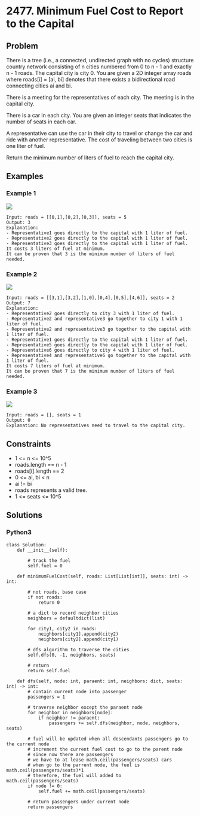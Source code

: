 # 2477. Minimum Fuel Cost to Report to the Capital

## Problem

There is a tree (i.e., a connected, undirected graph with no cycles) structure country network consisting of n cities numbered from 0 to n - 1 and exactly n - 1 roads. The capital city is city 0. You are given a 2D integer array roads where roads[i] = [ai, bi] denotes that there exists a bidirectional road connecting cities ai and bi.

There is a meeting for the representatives of each city. The meeting is in the capital city.

There is a car in each city. You are given an integer seats that indicates the number of seats in each car.

A representative can use the car in their city to travel or change the car and ride with another representative. The cost of traveling between two cities is one liter of fuel.

Return the minimum number of liters of fuel to reach the capital city.

## Examples

### Example 1

![](https://assets.leetcode.com/uploads/2022/09/22/a4c380025e3ff0c379525e96a7d63a3.png)

```
Input: roads = [[0,1],[0,2],[0,3]], seats = 5
Output: 3
Explanation: 
- Representative1 goes directly to the capital with 1 liter of fuel.
- Representative2 goes directly to the capital with 1 liter of fuel.
- Representative3 goes directly to the capital with 1 liter of fuel.
It costs 3 liters of fuel at minimum. 
It can be proven that 3 is the minimum number of liters of fuel needed.
```

### Example 2

![](https://assets.leetcode.com/uploads/2022/11/16/2.png)

```
Input: roads = [[3,1],[3,2],[1,0],[0,4],[0,5],[4,6]], seats = 2
Output: 7
Explanation: 
- Representative2 goes directly to city 3 with 1 liter of fuel.
- Representative2 and representative3 go together to city 1 with 1 liter of fuel.
- Representative2 and representative3 go together to the capital with 1 liter of fuel.
- Representative1 goes directly to the capital with 1 liter of fuel.
- Representative5 goes directly to the capital with 1 liter of fuel.
- Representative6 goes directly to city 4 with 1 liter of fuel.
- Representative4 and representative6 go together to the capital with 1 liter of fuel.
It costs 7 liters of fuel at minimum. 
It can be proven that 7 is the minimum number of liters of fuel needed.
```

### Example 3

![](https://assets.leetcode.com/uploads/2022/09/27/efcf7f7be6830b8763639cfd01b690a.png)

```
Input: roads = [], seats = 1
Output: 0
Explanation: No representatives need to travel to the capital city.
```

## Constraints

* 1 <= n <= 10^5
* roads.length == n - 1
* roads[i].length == 2
* 0 <= ai, bi < n
* ai != bi
* roads represents a valid tree.
* 1 <= seats <= 10^5

## Solutions

### Python3

```
class Solution:
    def __init__(self):
        
        # track the fuel
        self.fuel = 0

    def minimumFuelCost(self, roads: List[List[int]], seats: int) -> int:
        
        # not roads, base case
        if not roads:
            return 0

        # a dict to record neighbor cities
        neighbors = defaultdict(list)

        for city1, city2 in roads:
            neighbors[city1].append(city2)
            neighbors[city2].append(city1)
        
        # dfs algorithm to traverse the cities
        self.dfs(0, -1, neighbors, seats)

        # return
        return self.fuel

    def dfs(self, node: int, paraent: int, neighbors: dict, seats: int) -> int:
        # contain current node into passenger
        passengers = 1
        
        # traverse neighbor except the paraent node
        for neighbor in neighbors[node]:
            if neighbor != paraent:
                passengers += self.dfs(neighbor, node, neighbors, seats)
        
        # fuel will be updated when all descendants passengers go to the current node
        # increment the current fuel cost to go to the parent node
        # since now there are passengers
        # we have to at lease math.ceil(passengers/seats) cars
        # when go to the parrent node, the fuel is math.ceil(passengers/seats)*1
        # therefore, the fuel will added to math.ceil(passengers/seats)
        if node != 0:
            self.fuel += math.ceil(passengers/seats)
        
        # return passengers under current node
        return passengers
```
